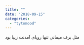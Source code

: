 ```yaml
---
title: ""
date: "2018-09-15"
categories: 
  - "tytomood"
---
```


مثل برف میمانی تنها رویای آمدنت زیبا بود
